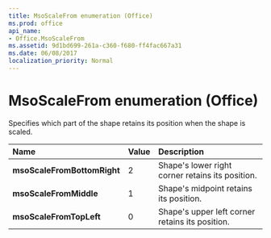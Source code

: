 ```yaml
---
title: MsoScaleFrom enumeration (Office)
ms.prod: office
api_name:
- Office.MsoScaleFrom
ms.assetid: 9d1bd699-261a-c360-f680-ff4fac667a31
ms.date: 06/08/2017
localization_priority: Normal
---
```



# MsoScaleFrom enumeration (Office)

Specifies which part of the shape retains its position when the shape is scaled.



|Name|Value|Description|
|:-----|:-----|:-----|
|**msoScaleFromBottomRight**|2|Shape's lower right corner retains its position.|
|**msoScaleFromMiddle**|1|Shape's midpoint retains its position.|
|**msoScaleFromTopLeft**|0|Shape's upper left corner retains its position.|

